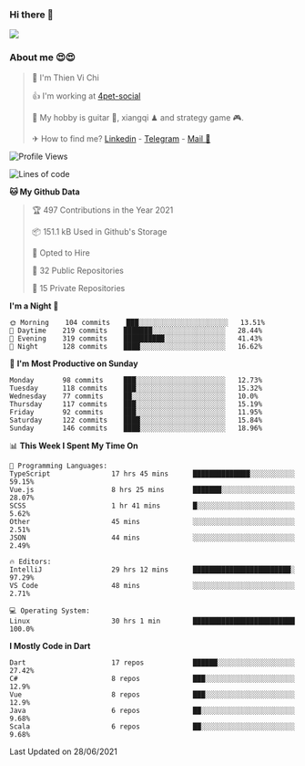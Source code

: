 ### Hi there 👋
![](https://media1.tenor.com/images/9aa4aee77151757a310fcdb4b8fd2a0a/tenor.gif?itemid=12671405)

### About me 😍😍

> 🙎 I'm Thien Vi Chi
> 
> 👍 I'm working at [4pet-social](https://github.com/4pet-social)
>
> 🥞 My hobby is guitar 🎸, xiangqi ♟ and strategy game 🎮.
> 
> ✈ How to find me? [Linkedin](https://www.linkedin.com/in/tvc12/) - [Telegram](https://t.me/yeutham212) - [Mail 📧](mailto:meomeocf98@gmail.com)
> 

<!--START_SECTION:waka-->
![Profile Views](http://img.shields.io/badge/Profile%20Views-8-blue)

![Lines of code](https://img.shields.io/badge/From%20Hello%20World%20I%27ve%20Written-745135%20lines%20of%20code-blue)

**🐱 My Github Data** 

> 🏆 497 Contributions in the Year 2021
 > 
> 📦 151.1 kB Used in Github's Storage 
 > 
> 💼 Opted to Hire
 > 
> 📜 32 Public Repositories 
 > 
> 🔑 15 Private Repositories  
 > 
**I'm a Night 🦉** 

```text
🌞 Morning    104 commits    ███░░░░░░░░░░░░░░░░░░░░░░   13.51% 
🌆 Daytime    219 commits    ███████░░░░░░░░░░░░░░░░░░   28.44% 
🌃 Evening    319 commits    ██████████░░░░░░░░░░░░░░░   41.43% 
🌙 Night      128 commits    ████░░░░░░░░░░░░░░░░░░░░░   16.62%

```
📅 **I'm Most Productive on Sunday** 

```text
Monday       98 commits     ███░░░░░░░░░░░░░░░░░░░░░░   12.73% 
Tuesday      118 commits    ███░░░░░░░░░░░░░░░░░░░░░░   15.32% 
Wednesday    77 commits     ██░░░░░░░░░░░░░░░░░░░░░░░   10.0% 
Thursday     117 commits    ███░░░░░░░░░░░░░░░░░░░░░░   15.19% 
Friday       92 commits     ███░░░░░░░░░░░░░░░░░░░░░░   11.95% 
Saturday     122 commits    ████░░░░░░░░░░░░░░░░░░░░░   15.84% 
Sunday       146 commits    ████░░░░░░░░░░░░░░░░░░░░░   18.96%

```


📊 **This Week I Spent My Time On** 

```text
💬 Programming Languages: 
TypeScript               17 hrs 45 mins      ██████████████░░░░░░░░░░░   59.15% 
Vue.js                   8 hrs 25 mins       ███████░░░░░░░░░░░░░░░░░░   28.07% 
SCSS                     1 hr 41 mins        █░░░░░░░░░░░░░░░░░░░░░░░░   5.62% 
Other                    45 mins             ░░░░░░░░░░░░░░░░░░░░░░░░░   2.51% 
JSON                     44 mins             ░░░░░░░░░░░░░░░░░░░░░░░░░   2.49%

🔥 Editors: 
IntelliJ                 29 hrs 12 mins      ████████████████████████░   97.29% 
VS Code                  48 mins             ░░░░░░░░░░░░░░░░░░░░░░░░░   2.71%

💻 Operating System: 
Linux                    30 hrs 1 min        █████████████████████████   100.0%

```

**I Mostly Code in Dart** 

```text
Dart                     17 repos            ██████░░░░░░░░░░░░░░░░░░░   27.42% 
C#                       8 repos             ███░░░░░░░░░░░░░░░░░░░░░░   12.9% 
Vue                      8 repos             ███░░░░░░░░░░░░░░░░░░░░░░   12.9% 
Java                     6 repos             ██░░░░░░░░░░░░░░░░░░░░░░░   9.68% 
Scala                    6 repos             ██░░░░░░░░░░░░░░░░░░░░░░░   9.68%

```



 Last Updated on 28/06/2021
<!--END_SECTION:waka-->